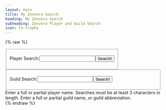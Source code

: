 ```yaml
---
layout: myzv
title: My Zenvera Search
heading: My Zenvera Search
subheading: Zenvera Player and Guild Search
icon: fa-trophy
---
```

{% raw %}
<fieldset style="float: left;">
<form action="#" onsubmit="return PlayerSearch();">
<p><label for="playerQ">Player Search:</label><input id="playerQ" type="text" name="playerQuery" size="20" style="width: auto; padding: 0;"/><input type="submit" onclick='PlayerSearch();' value="Search!"/></p>
</form>
</fieldset>
<fieldset>
<form action="#" onsubmit="return GuildSearch();">
<p><label for="guildQ">Guild Search:</label><input id="guildQ" type="text" name="guildQuery" size="20" style="width: auto; padding: 0;"/><input type="submit" onclick='GuildSearch();' value="Search!"/></p>
</form>
</fieldset>
<div id="results">Enter a full or partial player name. Searches must be at least 3 characters in length. Enter a full or partial guild name, or guild abbreviation.</div>
<script src="//cdnjs.cloudflare.com/ajax/libs/jquery-url-parser/2.3.1/purl.min.js"></script>
<script>
    $(document).ready( function() {
        var t = $.url().param('t');
        var q = $.url().param('q');
        if (t == 'p') {
            $("#playerQ").val(q);
            PlayerSearch();
        } else if (t == 'g') {
            $("#guildQ").val(q);
            GuildSearch();
        }
    });
    function PlayerSearch() { 
        $.get('//myzv.herokuapp.com/player-search.php?term=' + $("#playerQ").val(), function( data ) { $( '#results' ).html( data ); }); return false;
    }
    function GuildSearch() { 
        $.get('//myzv.herokuapp.com/guild-search.php?term=' + $("#guildQ").val(), function( data ) { $( '#results' ).html( data ); }); return false;
    }
</script>
{% endraw %}